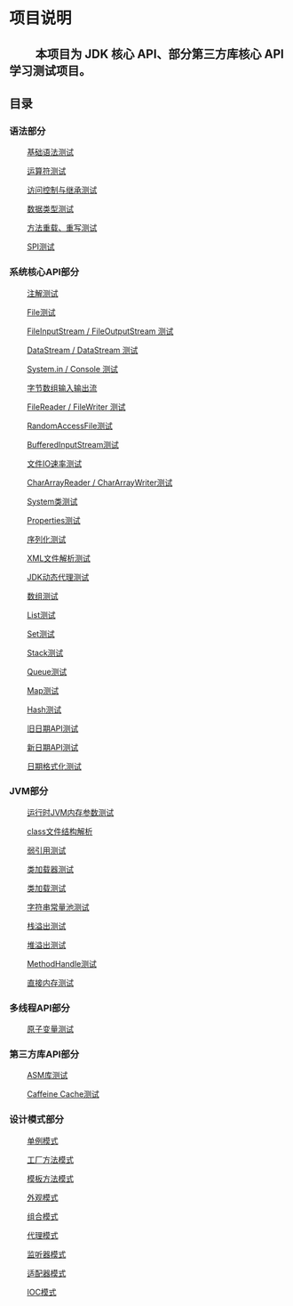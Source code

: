 # 项目说明

&emsp;&emsp;
本项目为 JDK 核心 API、部分第三方库核心 API 学习测试项目。
---

## 目录

### 语法部分

&emsp;&emsp;
[基础语法测试](src/main/java/com/zhangwei/javabase/grammar/Demo1.java)

&emsp;&emsp;
[运算符测试](src/main/java/com/zhangwei/javabase/grammar/Demo2.java)
 
&emsp;&emsp;
[访问控制与继承测试](src/main/java/com/zhangwei/javabase/grammar/Demo3.java)

&emsp;&emsp;
[数据类型测试](src/main/java/com/zhangwei/javabase/grammar/Demo4.java)

&emsp;&emsp;
[方法重载、重写测试](src/main/java/com/zhangwei/javabase/grammar/Demo5.java)

&emsp;&emsp;
[SPI测试](src/main/java/com/zhangwei/javabase/spi/SpiDemo1.java)



### 系统核心API部分

&emsp;&emsp;
[注解测试](src/main/java/com/zhangwei/javabase/annotation/AnnotationDemo.java)

&emsp;&emsp;
[File测试](src/main/java/com/zhangwei/javabase/io/IODemo1.java)

&emsp;&emsp;
[FileInputStream / FileOutputStream 测试](src/main/java/com/zhangwei/javabase/io/IODemo2.java)

&emsp;&emsp;
[DataStream / DataStream 测试](src/main/java/com/zhangwei/javabase/io/IODemo3.java)

&emsp;&emsp;
[System.in / Console 测试](src/main/java/com/zhangwei/javabase/io/IODemo4.java)

&emsp;&emsp;
[字节数组输入输出流](src/main/java/com/zhangwei/javabase/io/IODemo5.java)

&emsp;&emsp;
[FileReader / FileWriter 测试](src/main/java/com/zhangwei/javabase/io/IODemo6.java)

&emsp;&emsp;
[RandomAccessFile测试](src/main/java/com/zhangwei/javabase/io/IODemo7.java)

&emsp;&emsp;
[BufferedInputStream测试](src/main/java/com/zhangwei/javabase/io/IODemo8.java)

&emsp;&emsp;
[文件IO速率测试](src/main/java/com/zhangwei/javabase/io/IODemo8.java)

&emsp;&emsp;
[CharArrayReader / CharArrayWriter测试](src/main/java/com/zhangwei/javabase/io/IODemo9.java)

&emsp;&emsp;
[System类测试](src/main/java/com/zhangwei/javabase/system/SystemDemo.java)

&emsp;&emsp;
[Properties测试](src/main/java/com/zhangwei/javabase/util/PropertiesDemo.java)

&emsp;&emsp;
[序列化测试](src/main/java/com/zhangwei/javabase/serialization/SerializationDemo.java)

&emsp;&emsp;
[XML文件解析测试](src/main/java/com/zhangwei/javabase/xml/XmlParseDemo.java)

&emsp;&emsp;
[JDK动态代理测试](src/main/java/com/zhangwei/javabase/reflection/DynamicProxyDemo.java)

&emsp;&emsp;
[数组测试](src/main/java/com/zhangwei/javabase/collection/ArrayDemo.java)

&emsp;&emsp;
[List测试](src/main/java/com/zhangwei/javabase/collection/ListDemo.java)

&emsp;&emsp;
[Set测试](src/main/java/com/zhangwei/javabase/collection/SetDemo.java)

&emsp;&emsp;
[Stack测试](src/main/java/com/zhangwei/javabase/collection/StackDemo.java)

&emsp;&emsp;
[Queue测试](src/main/java/com/zhangwei/javabase/collection/QueueDemo.java)

&emsp;&emsp;
[Map测试](src/main/java/com/zhangwei/javabase/collection/MapDemo.java)

&emsp;&emsp;
[Hash测试](src/main/java/com/zhangwei/javabase/collection/my/HashDemo.java)

&emsp;&emsp;
[旧日期API测试](src/main/java/com/zhangwei/javabase/date/OldDateTimeDemo.java)

&emsp;&emsp;
[新日期API测试](src/main/java/com/zhangwei/javabase/date/NewDateTimeDemo.java)

&emsp;&emsp;
[日期格式化测试](src/main/java/com/zhangwei/javabase/date/DateFormater.java)



### JVM部分

&emsp;&emsp;
[运行时JVM内存参数测试](src/main/java/com/zhangwei/javabase/jvm/JvmDemo1.java)
   
&emsp;&emsp;
[class文件结构解析](src/main/java/com/zhangwei/javabase/jvm/JvmDemo2.java)
      
&emsp;&emsp;
[弱引用测试](src/main/java/com/zhangwei/javabase/jvm/JvmDemo3.java)
    
&emsp;&emsp;
[类加载器测试](src/main/java/com/zhangwei/javabase/jvm/JvmDemo4.java)

&emsp;&emsp;
[类加载测试](src/main/java/com/zhangwei/javabase/jvm/JvmDemo5.java)

&emsp;&emsp;
[字符串常量池测试](src/main/java/com/zhangwei/javabase/jvm/JvmDemo6.java)

&emsp;&emsp;
[栈溢出测试](src/main/java/com/zhangwei/javabase/jvm/JvmDemo7.java)

&emsp;&emsp;
[堆溢出测试](src/main/java/com/zhangwei/javabase/jvm/JvmDemo8.java)

&emsp;&emsp;
[MethodHandle测试](src/main/java/com/zhangwei/javabase/jvm/JvmDemo9.java)
   
&emsp;&emsp;
[直接内存测试](src/main/java/com/zhangwei/javabase/jvm/JvmDemo11.java)
   


### 多线程API部分

&emsp;&emsp;
[原子变量测试](src/main/java/com/zhangwei/javabase/thread/AtomicVariableDemo.java)



### 第三方库API部分

&emsp;&emsp;
[ASM库测试](src/main/java/com/zhangwei/javabase/asm/AsmDemo1.java)

&emsp;&emsp;
[Caffeine Cache测试](src/main/java/com/zhangwei/javabase/cache/CaffeineCacheDemo.java)


### 设计模式部分

&emsp;&emsp;
[单例模式](src/main/java/com/zhangwei/javabase/design/singleton/SingletonDemo.java)

&emsp;&emsp;
[工厂方法模式](src/main/java/com/zhangwei/javabase/design/factory/ObjectFactoryDemo.java)

&emsp;&emsp;
[模板方法模式](src/main/java/com/zhangwei/javabase/design/template/TemplateDemo.java)

&emsp;&emsp;
[外观模式](src/main/java/com/zhangwei/javabase/design/facade/FacadeDemo.java)

&emsp;&emsp;
[组合模式](src/main/java/com/zhangwei/javabase/design/compose/ComposeDesignDemo.java)

&emsp;&emsp;
[代理模式](src/main/java/com/zhangwei/javabase/design/proxy/ProxyDemo.java)

&emsp;&emsp;
[监听器模式](src/main/java/com/zhangwei/javabase/design/listener/PlanEventListenerDemo.java)

&emsp;&emsp;
[适配器模式](src/main/java/com/zhangwei/javabase/design/adapter/AdaterDemo.java)

&emsp;&emsp;
[IOC模式](src/main/java/com/zhangwei/javabase/design/ioc/IocDemo.java)

